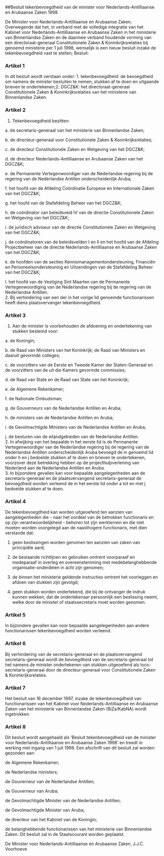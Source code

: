 <meta http-equiv='Content-Type' content='text/html; charset=utf-8' />

##Besluit tekenbevoegdheid van de minister voor Nederlands-Antilliaanse en Arubaanse Zaken 1998

De Minister voor Nederlands-Antilliaanse en Arubaanse Zaken;  
Overwegende dat het, in verband met de volledige integratie van het Kabinet voor Nederlands-Antilliaanse en Arubaanse Zaken in het ministerie van Binnenlandse Zaken en de daarmee verband houdende vorming van een directoraat-generaal Constitutionele Zaken & Koninkrijksrelaties bij genoemd ministerie per 1 juli 1998, wenselijk is een nieuw besluit inzake de tekenbevoegdheid vast te stellen;
Besluit:     

### Artikel  1  

In dit besluit wordt verstaan onder: 1. tekenbevoegdheid: de bevoegdheid om namens de minister besluiten te nemen, stukken af te doen en uitgaande brieven te ondertekenen;2. DGCZ&K: het directoraat-generaal Constitutionele Zaken & Koninkrijksrelaties van het ministerie van Binnenlandse Zaken.  

### Artikel  2  

1.  Tekenbevoegdheid bezitten: 

a.  de secretaris-generaal van het ministerie van Binnenlandse Zaken; 

b.  de directeur-generaal voor Constitutionele Zaken & Koninkrijksrelaties; 

c.  de directeur Constitutionele Zaken en Wetgeving van het DGCZ&K; 

d.  de directeur Nederlands-Antilliaanse en Arubaanse Zaken van het DGCZ&K; 

e.  de Permanente Vertegenwoordiger van de Nederlandse regering bij de regering van de Nederlandse Antillen onderscheidenlijk Aruba; 

f.  het hoofd van de Afdeling Coördinatie Europese en Internationale Zaken van het DGCZ&K; 

g.  het hoofd van de Stafafdeling Beheer van het DGCZ&K; 

h.  de coördinator van beleidsveld IV van de directie Constitutionele Zaken en Wetgeving van het DGCZ&K; 

i.  de juridisch adviseur van de directie Constitutionele Zaken en Wetgeving van het DGCZ&K; 

j.  de coördinatoren van de beleidsvelden I en II en het hoofd van de Afdeling Projectbeheer van de directie Nederlands-Antilliaanse en Arubaanse Zaken van het DGCZ&K; 

k.  de hoofden van de secties Kennismanagementondersteuning, Financiën en Personeelsondersteuning en Uitzendingen van de Stafafdeling Beheer van het DGCZ&K; 

l.  het hoofd van de Vestiging Sint Maarten van de Permanente Vertegenwoordiging van de Nederlandse regering bij de regering van de Nederlandse Antillen.    
2.  Bij verhindering van een der in het vorige lid genoemde functionarissen heeft diens plaatsvervanger tekenbevoegdheid.   

### Artikel  3  

1.  Aan de minister is voorbehouden de afdoening en ondertekening van stukken bestemd voor: 

a.  de Koningin; 

b.  de Raad van Ministers van het Koninkrijk; de Raad van Ministers en daaruit gevormde colleges; 

c.  de voorzitters van de Eerste en Tweede Kamer der Staten-Generaal en de voorzitters van de uit die Kamers gevormde commissies; 

d.  de Raad van State en de Raad van State van het Koninkrijk; 

e.  de Algemene Rekenkamer; 

f.  de Nationale Ombudsman; 

g.  de Gouverneurs van de Nederlandse Antillen en Aruba; 

h.  de ministers van de Nederlandse Antillen en Aruba; 

i.  de Gevolmachtigde Ministers van de Nederlandse Antillen en Aruba; 

j.  de besturen van de eilandgebieden van de Nederlandse Antillen.    
2.  In afwijking van het bepaalde in het eerste lid is de Permanente Vertegenwoordiger van de Nederlandse regering bij de regering van de Nederlandse Antillen onderscheidenlijk Aruba bevoegd de in genoemd lid onder h en j bedoelde stukken af te doen en brieven te ondertekenen, voorzover deze betrekking hebben op de projecthulpverlening van Nederland aan de Nederlandse Antillen en Aruba.   
3.  In bijzondere gevallen kan voor bepaalde aangelegenheden aan de secretaris-generaal en de plaatsvervangend secretaris-generaal de bevoegdheid worden verleend de in het eerste lid onder a tot en met j bedoelde stukken af te doen.   

### Artikel  4  

De tekenbevoegdheid kan worden uitgeoefend ten aanzien van aangelegenheden die - naar het oordeel van de betrokken functionaris en op zijn verantwoordelijkheid - behoren tot zijn werkterrein en die niet moeten worden voorgelegd aan de naasthogere functionaris, met dien verstande dat: 

1.  geen beslissingen worden genomen ten aanzien van zaken van principiële aard; 

2.  de bestaande richtlijnen en gebruiken omtrent voorparaaf en medeparaaf in overleg en overeenstemming met medebelanghebbende organisatie-onderdelen in acht zijn genomen; 

3.  de binnen het ministerie geldende instructies omtrent het voorleggen en afdoen van stukken zijn gevolgd; 

4.  geen stukken worden ondertekend, die bij de ontvanger de indruk kunnen wekken, dat de ondertekenaar persoonlijk een beslissing neemt, welke door de minister of staatssecretaris moet worden genomen.   

### Artikel  5  

In bijzondere gevallen kan voor bepaalde aangelegenheden aan andere functionarissen tekenbevoegdheid worden verleend.  

### Artikel  6  

Bij verhindering van de secretaris-generaal en de plaatsvervangend secretaris-generaal wordt de bevoegdheid van de secretaris-generaal tot het namens de minister ondertekenen van stukken uitgeoefend als loco-secretaris-generaal door de directeur-generaal voor Constitutionele Zaken & Koninkrijksrelaties.  

### Artikel  7  

Het besluit van 16 december 1997, inzake de tekenbevoegdheid van functionarissen van het Kabinet voor Nederlands-Antilliaanse en Arubaanse Zaken van het ministerie van Binnenlandse Zaken (BiZa/KabNA) wordt ingetrokken.  

### Artikel  8  

Dit besluit wordt aangehaald als ’Besluit tekenbevoegdheid van de minister voor Nederlands-Antilliaanse en Arubaanse Zaken 1998’ en treedt in werking met ingang van 1 juli 1998. Een afschrift van dit besluit zal worden gezonden aan: 

de Algemene Rekenkamer;

de Nederlandse ministers;

de Gouverneur van de Nederlandse Antillen;

de Gouverneur van Aruba;

de Gevolmachtigde Minister van de Nederlandse Antillen;

de Gevolmachtigde Minister van Aruba;

de directeur van het Kabinet van de Koningin;

de belanghebbende functionarissen van het ministerie van Binnenlandse Zaken. 
Dit besluit zal in de Staatscourant worden geplaatst.   

De 
Minister voor Nederlands-Antilliaanse en Arubaanse Zaken, 
J.J.C. Voorhoeve      
